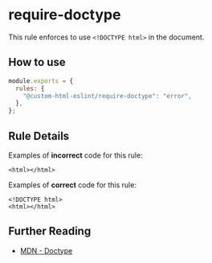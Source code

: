 # require-doctype

This rule enforces to use `<!DOCTYPE html>` in the document.

## How to use

```js,.eslintrc.js
module.exports = {
  rules: {
    "@custom-html-eslint/require-doctype": "error",
  },
};
```

## Rule Details

Examples of **incorrect** code for this rule:

```html,incorrect
<html></html>
```

Examples of **correct** code for this rule:

```html,correct
<!DOCTYPE html>
<html></html>
```

## Further Reading

- [MDN - Doctype](https://developer.mozilla.org/en-US/docs/Glossary/Doctype)
